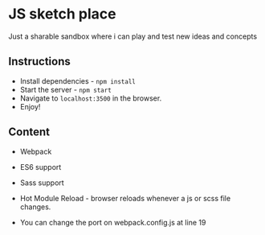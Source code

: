# JS sketch place

Just a sharable sandbox where i can play and test new ideas and concepts


## Instructions

* Install dependencies - `npm install`
* Start the server - `npm start`
* Navigate to `localhost:3500` in the browser.
* Enjoy!

## Content

* Webpack
* ES6 support
* Sass support
* Hot Module Reload - browser reloads whenever a js or scss file changes.

* You can change the port on webpack.config.js at line 19
